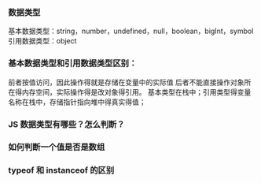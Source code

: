 ### 数据类型

基本数据类型：string，number，undefined，null，boolean，bigInt，symbol
引用数据类型：object

### 基本数据类型和引用数据类型区别：

前者按值访问，因此操作得就是存储在变量中的实际值
后者不能直接操作对象所在得内存空间，实际操作得是改对象得引用。
基本类型在栈中；引用类型得变量名称在栈中，存储指针指向堆中得真实得值；


### JS 数据类型有哪些？怎么判断？

### 如何判断一个值是否是数组

### typeof 和 instanceof 的区别